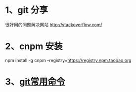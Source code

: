 # 1、git 分享
很好用的问题解决网站
http://stackoverflow.com/
# 2、cnpm 安装
npm install -g cnpm –registry=https://registry.npm.taobao.org
# 3、[git常用命令](http://)
